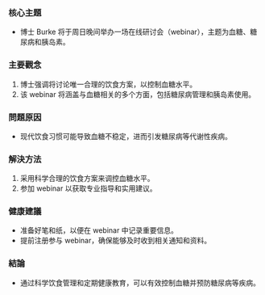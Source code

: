 ### 核心主題
- 博士 Burke 将于周日晚间举办一场在线研讨会（webinar），主题为血糖、糖尿病和胰岛素。

### 主要觀念
1. 博士强调将讨论唯一合理的饮食方案，以控制血糖水平。
2. 该 webinar 将涵盖与血糖相关的多个方面，包括糖尿病管理和胰岛素使用。

### 問題原因
- 现代饮食习惯可能导致血糖不稳定，进而引发糖尿病等代谢性疾病。

### 解決方法
1. 采用科学合理的饮食方案来调控血糖水平。
2. 参加 webinar 以获取专业指导和实用建议。

### 健康建議
- 准备好笔和纸，以便在 webinar 中记录重要信息。
- 提前注册参与 webinar，确保能够及时收到相关通知和资料。

### 結論
- 通过科学饮食管理和定期健康教育，可以有效控制血糖并预防糖尿病等疾病。